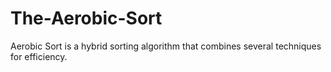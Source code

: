 # The-Aerobic-Sort
Aerobic Sort is a hybrid sorting algorithm that combines several techniques for efficiency.
